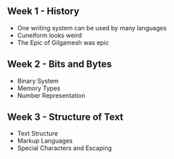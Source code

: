 ## Week 1 - History
- One writing system can be used by many languages
- Cuneiform looks weird
- The Epic of Gilgamesh was epic
## Week 2 - Bits and Bytes
- Binary System
- Memory Types
- Number Representation
## Week 3 - Structure of Text
- Text Structure
- Markup Languages
- Special Characters and Escaping
